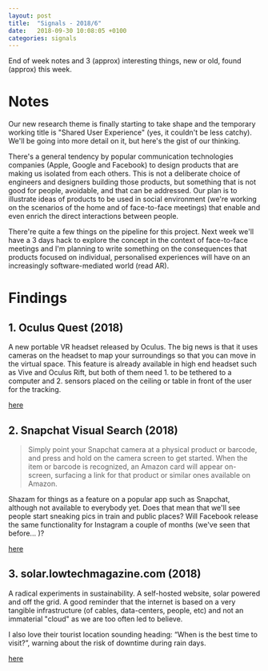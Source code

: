 ```yaml
---
layout: post
title:  "Signals - 2018/6"
date:   2018-09-30 10:08:05 +0100
categories: signals
---
```



End of week notes and 3 (approx) interesting things, new or old, found (approx) this week.

# Notes

Our new research theme is finally starting to take shape and the temporary working title is "Shared User Experience" (yes, it couldn't be less catchy). We'll be going into more detail on it, but here's the gist of our thinking.

There's a general tendency by popular communication technologies companies (Apple, Google and Facebook) to design products that are making us isolated from each others. This is not a deliberate choice of engineers and designers building those products, but something that is not good for people, avoidable, and that can be addressed. Our plan is to illustrate ideas of products to be used in social environment (we're working on the scenarios of the home and of face-to-face meetings) that enable and even enrich the direct interactions between people.

There're quite a few things on the pipeline for this project. Next week we'll have a 3 days hack to explore the concept in the context of face-to-face meetings and I'm planning to write something on the consequences that products focused on individual, personalised experiences will have on an increasingly software-mediated world (read AR).

# Findings

## 1. Oculus Quest (2018)

A new portable VR headset released by Oculus. The big news is that it uses cameras on the headset to map your surroundings so that you can move in the virtual space. This feature is already available in high end headset such as Vive and Oculus Rift, but both of them need 1. to be tethered to a computer and 2. sensors placed on the ceiling or table in front of the user for the tracking.

[here](https://www.oculus.com/quest)

## 2. Snapchat Visual Search (2018)

> Simply point your Snapchat camera at a physical product or barcode, and press and hold on the camera screen to get started. When the item or barcode is recognized, an Amazon card will appear on-screen, surfacing a link for that product or similar ones available on Amazon.

Shazam for things as a feature on a popular app such as Snapchat, although not available to everybody yet. Does that mean that we'll see people start sneaking pics in train and public places? Will Facebook release the same functionality for Instagram a couple of months (we've seen that before... )?

[here](https://www.snap.com/en-US/news/post/introducing-visual-search/)

## 3. solar.lowtechmagazine.com (2018)


A radical experiments in sustainability. A self-hosted website, solar powered and off the grid. A good reminder that the internet is based on a very tangible infrastructure (of cables, data-centers, people, etc) and not an immaterial "cloud" as we are too often led to believe.

I also love their tourist location sounding heading: “When is the best time to visit?”, warning about the risk of downtime during rain days.

[here](https://solar.lowtechmagazine.com/2018/09/how-to-build-a-lowtech-website/)
